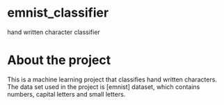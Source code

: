 # emnist_classifier
hand written character classifier

# About the project
This is a machine learning project that classifies hand written characters. The data set used in the project is [emnist] dataset, which contains numbers, capital letters and small letters.
